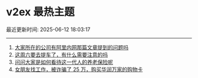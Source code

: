 # v2ex 最热主题

最近更新时间: 2025-06-12 18:03:17

--- 
1. [大家所在的公司有阿里内网那篇文章提到的问题吗](https://www.v2ex.com/t/1138040) 
2. [这周六要去提车了，有什么需要注意的吗](https://www.v2ex.com/t/1138046) 
3. [问问大家是如何看待这一代人的养老保险呢](https://www.v2ex.com/t/1138058) 
4. [女朋友找工作，被诈骗了 25 万，购买华润万家的购物卡](https://www.v2ex.com/t/1138067) 
